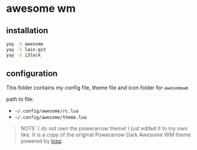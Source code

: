 # awesome wm

## installation

```bash
yay -S awesome
yay -S lain-git
yay -S i3lock
```

## configuration

This folder contains my config file, theme file and icon folder for `awesomewm`

path to file:
- `~/.config/awesome/rc.lua`
- `~/.config/awesome/theme.lua`

> NOTE: I do not own the powerarrow theme! I just edited it to my own like. It
> is a copy of the original Powerarrow Dark Awesome WM theme powered by
> [lcpz](www.github.com/lcpz).
